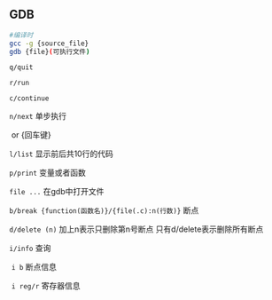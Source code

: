 ## GDB

```bash
#编译时
gcc -g {source_file}
gdb {file}(可执行文件)
```

`q/quit`

`r/run`

`c/continue`

`n/next` 	单步执行

​		or {回车键}

`l/list` 	显示前后共10行的代码

`p/print`   变量或者函数

`file ...` 在gdb中打开文件

`b/break {function(函数名)}/{file(.c):n(行数)}` 断点

`d/delete (n)`  加上n表示只删除第n号断点 只有d/delete表示删除所有断点

`i/info` 	查询

​		`i b` 	 	断点信息

​		`i reg/r`  寄存器信息